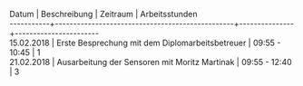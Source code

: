 Datum      | Beschreibung                                    | Zeitraum      | Arbeitsstunden  
-----------+-------------------------------------------------+---------------+-----------------------  
15.02.2018 | Erste Besprechung mit dem Diplomarbeitsbetreuer | 09:55 - 10:45 | 1  
21.02.2018 | Ausarbeitung der Sensoren mit Moritz Martinak   | 09:55 - 12:40 | 3  
